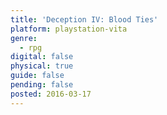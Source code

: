 ```yaml
---
title: 'Deception IV: Blood Ties'
platform: playstation-vita
genre:
  - rpg
digital: false
physical: true
guide: false
pending: false
posted: 2016-03-17
---
```

